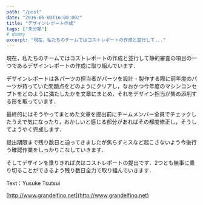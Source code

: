 ```yaml
---
path: "/post"
date: "2016-06-03T16:00:00Z"
title: "デザインレポート作成"
tags: ["未分類"]
# dummy
excerpt: "現在，私たちのチームではコストレポートの作成と並行して..."
---
```




[](03-1.jpg)

現在，私たちのチームではコストレポートの作成と並行して静的審査の項目の一つであるデザインレポートの作成に取り組んでいます．

デザインレポートは各パーツの担当者がパーツを設計・製作する際に前年度のパーツが持っていた問題点をどのようにクリアし，なおかつ今年度のマシンコンセプトをどのように満たしたかを文章にまとめ，それをデザイン担当が集め添削する形を取っています．

最終的にはそうやってまとめた文章を提出前にチームメンバー全員でチェックしたうえで気になったり，おかしいと感じる部分があればその都度修正し，そうしてようやく完成します．

提出期限まで残り数日と迫ってきましたが焦らずミスなど起こさないよう今後行う確認作業をしっかりこなしていきます．

そしてデザインを乗りきれば次はコストレポートの提出です．2つとも無事に乗り切ることができるよう残り数日全力で取り組んでいきます．

Text：Yusuke Tsutsui

[http://www.grandelfino.net](http://www.grandelfino.net)

